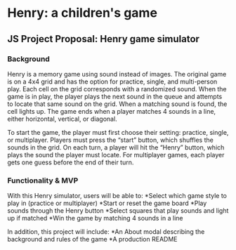 # Henry: a children's game
## JS Project Proposal: Henry game simulator
### Background
Henry is a memory game using sound instead of images. The original game is on a 4x4 grid and has the option for practice, single, and multi-person play. Each cell on the grid corresponds with a randomized sound. When the game is in play, the player plays the next sound in the queue and attempts to locate that same sound on the grid. When a matching sound is found, the cell lights up. The game ends when a player matches 4 sounds in a line, either horizontal, vertical, or diagonal.

To start the game, the player must first choose their setting: practice, single, or multiplayer. Players must press the “start” button, which shuffles the sounds in the grid. On each turn, a player will hit the “Henry” button, which plays the sound the player must locate. For multiplayer games, each player gets one guess before the end of their turn. 

### Functionality & MVP

With this Henry simulator, users will be able to:
*Select which game style to play in (practice or multiplayer) 
*Start or reset the game board
*Play sounds through the Henry button
*Select squares that play sounds and light up if matched
*Win the game by matching 4 sounds in a line
 
In addition, this project will include:
*An About modal describing the background and rules of the game
*A production README
